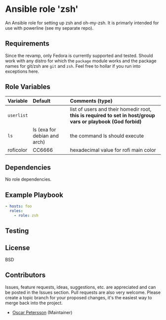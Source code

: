 # Ansible role 'zsh'

An Ansible role for setting up zsh and oh-my-zsh. It is primarly intended for use with powerline (see my separate repo).

## Requirements
Since the revamp, only Fedora is currently supported and tested.
Should work with any distro for which the `package` module
works and the package names for git/zsh are `git` and `zsh`. Feel free to hollar
if you run into exceptions here.

## Role Variables
| Variable                       | Default                          | Comments (type)  |
| :---                           | :---                             | :---             |
| `userlist` | | list of users and their homedir root, **this is required to set in host/group vars or playbook (God forbid)** |
| `ls` | ls (exa for debian and arch) | the command ls should execute |
| roficolor | CC6666 | hexadecimal value for rofi main color

## Dependencies
No role dependencies. 

## Example Playbook
```Yaml
- hosts: foo
  roles:
    - role: zsh
```

## Testing

## License

BSD

## Contributors

Issues, feature requests, ideas, suggestions, etc. are appreciated and can be posted in the Issues section. Pull requests are also very welcome. Please create a topic branch for your proposed changes, it's the easiest way to merge back into the project.

- [Oscar Petersson](https://github.com/oscpe262/) (Maintainer)
